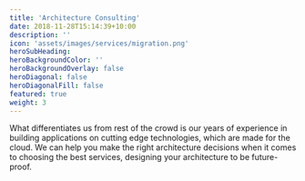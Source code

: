 ```yaml
---
title: 'Architecture Consulting'
date: 2018-11-28T15:14:39+10:00
description: ''
icon: 'assets/images/services/migration.png'
heroSubHeading: 
heroBackgroundColor: ''
heroBackgroundOverlay: false
heroDiagonal: false
heroDiagonalFill: false
featured: true
weight: 3
---
```


What differentiates us from rest of the crowd is our years of experience in building applications on cutting edge technologies, which are made for the cloud. We can help you make the right architecture decisions when it comes to choosing the best services, designing your architecture to be future-proof.
